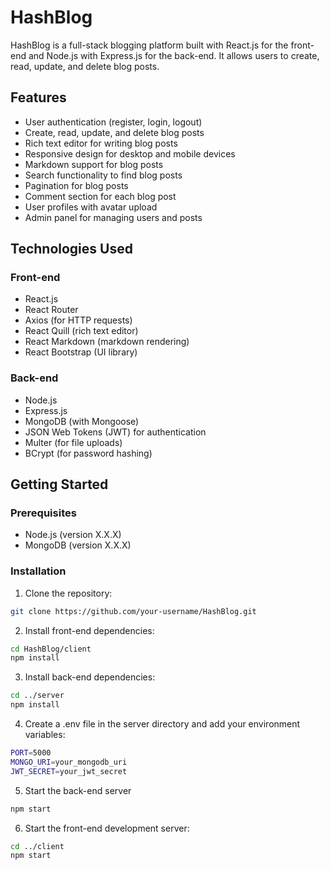 # HashBlog

HashBlog is a full-stack blogging platform built with React.js for the front-end and Node.js with Express.js for the back-end. It allows users to create, read, update, and delete blog posts.

## Features

- User authentication (register, login, logout)
- Create, read, update, and delete blog posts
- Rich text editor for writing blog posts
- Responsive design for desktop and mobile devices
- Markdown support for blog posts
- Search functionality to find blog posts
- Pagination for blog posts
- Comment section for each blog post
- User profiles with avatar upload
- Admin panel for managing users and posts

## Technologies Used

### Front-end

- React.js
- React Router
- Axios (for HTTP requests)
- React Quill (rich text editor)
- React Markdown (markdown rendering)
- React Bootstrap (UI library)

### Back-end

- Node.js
- Express.js
- MongoDB (with Mongoose)
- JSON Web Tokens (JWT) for authentication
- Multer (for file uploads)
- BCrypt (for password hashing)

## Getting Started

### Prerequisites

- Node.js (version X.X.X)
- MongoDB (version X.X.X)

### Installation

1. Clone the repository:

```bash
git clone https://github.com/your-username/HashBlog.git
```
2. Install front-end dependencies:

```bash
cd HashBlog/client
npm install
```
3. Install back-end dependencies:

```bash
cd ../server
npm install
```
4. Create a .env file in the server directory and add your environment variables:

```bash
PORT=5000
MONGO_URI=your_mongodb_uri
JWT_SECRET=your_jwt_secret
```

5. Start the back-end server
```bash
npm start

```
6. Start the front-end development server:
```bash
cd ../client
npm start
```
